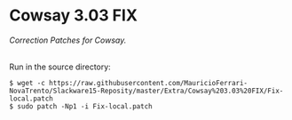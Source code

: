# Cowsay 3.03 FIX
*Correction Patches for Cowsay.*
<br/><br/>

Run in the source directory:
```
$ wget -c https://raw.githubusercontent.com/MauricioFerrari-NovaTrento/Slackware15-Reposity/master/Extra/Cowsay%203.03%20FIX/Fix-local.patch
$ sudo patch -Np1 -i Fix-local.patch
```
